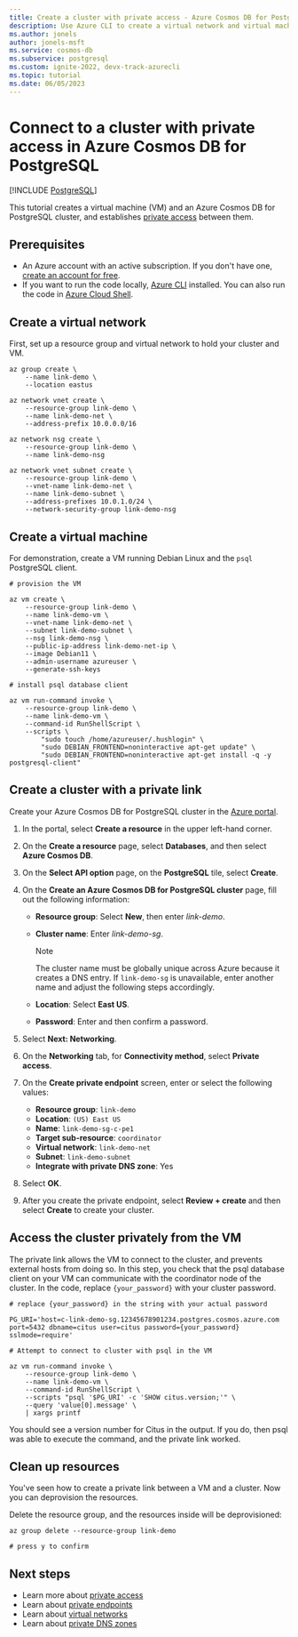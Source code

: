 ```yaml
---
title: Create a cluster with private access - Azure Cosmos DB for PostgreSQL
description: Use Azure CLI to create a virtual network and virtual machine, then connect the VM to a cluster private endpoint.
ms.author: jonels
author: jonels-msft
ms.service: cosmos-db
ms.subservice: postgresql
ms.custom: ignite-2022, devx-track-azurecli
ms.topic: tutorial
ms.date: 06/05/2023
---
```


# Connect to a cluster with private access in Azure Cosmos DB for PostgreSQL

[!INCLUDE [PostgreSQL](../includes/appliesto-postgresql.md)]

This tutorial creates a virtual machine (VM) and an Azure Cosmos DB for PostgreSQL cluster,
and establishes [private access](concepts-private-access.md) between
them.

## Prerequisites

- An Azure account with an active subscription. If you don't have one, [create an account for free](https://azure.microsoft.com/free).
- If you want to run the code locally, [Azure CLI](/cli/azure/install-azure-cli) installed. You can also run the code in [Azure Cloud Shell](../../cloud-shell/overview.md).

## Create a virtual network

First, set up a resource group and virtual network to hold your cluster and VM.

```azurecli
az group create \
	--name link-demo \
	--location eastus

az network vnet create \
	--resource-group link-demo \
	--name link-demo-net \
	--address-prefix 10.0.0.0/16

az network nsg create \
	--resource-group link-demo \
	--name link-demo-nsg

az network vnet subnet create \
	--resource-group link-demo \
	--vnet-name link-demo-net \
	--name link-demo-subnet \
	--address-prefixes 10.0.1.0/24 \
	--network-security-group link-demo-nsg
```

## Create a virtual machine

For demonstration, create a VM running Debian Linux and the `psql` PostgreSQL client.

```azurecli
# provision the VM

az vm create \
	--resource-group link-demo \
	--name link-demo-vm \
	--vnet-name link-demo-net \
	--subnet link-demo-subnet \
	--nsg link-demo-nsg \
	--public-ip-address link-demo-net-ip \
	--image Debian11 \
	--admin-username azureuser \
	--generate-ssh-keys

# install psql database client

az vm run-command invoke \
	--resource-group link-demo \
	--name link-demo-vm \
	--command-id RunShellScript \
	--scripts \
		"sudo touch /home/azureuser/.hushlogin" \
		"sudo DEBIAN_FRONTEND=noninteractive apt-get update" \
		"sudo DEBIAN_FRONTEND=noninteractive apt-get install -q -y postgresql-client"
```

## Create a cluster with a private link

Create your Azure Cosmos DB for PostgreSQL cluster in the [Azure portal](https://portal.azure.com).

1. In the portal, select **Create a resource** in the upper left-hand corner.
1. On the **Create a resource** page, select **Databases**, and then select **Azure Cosmos DB**.
1. On the **Select API option** page, on the **PostgreSQL** tile, select **Create**.
1. On the **Create an Azure Cosmos DB for PostgreSQL cluster** page, fill out the following information:

   - **Resource group**: Select **New**, then enter *link-demo*.
   - **Cluster name**: Enter *link-demo-sg*.

     > [!NOTE]
     > The cluster name must be globally unique across Azure because it
     > creates a DNS entry. If `link-demo-sg` is unavailable, enter another name and adjust the following steps accordingly.

   - **Location**: Select **East US**.
   - **Password**: Enter and then confirm a password.

1. Select **Next: Networking**.
1. On the **Networking** tab, for **Connectivity method**, select **Private access**.
1. On the **Create private endpoint** screen, enter or select the following values:

   - **Resource group**: `link-demo`
   - **Location**: `(US) East US`
   - **Name**: `link-demo-sg-c-pe1`
   - **Target sub-resource**: `coordinator`
   - **Virtual network**: `link-demo-net`
   - **Subnet**: `link-demo-subnet`
   - **Integrate with private DNS zone**: Yes

1. Select **OK**.
1. After you create the private endpoint, select **Review + create** and then select **Create** to create your cluster.

## Access the cluster privately from the VM

The private link allows the VM to connect to the cluster, and prevents external hosts from doing so. In this step, you check that the psql database client on your VM can communicate with the coordinator node of the cluster. In the code, replace `{your_password}` with your cluster password.

```azurecli
# replace {your_password} in the string with your actual password

PG_URI='host=c-link-demo-sg.12345678901234.postgres.cosmos.azure.com port=5432 dbname=citus user=citus password={your_password} sslmode=require'

# Attempt to connect to cluster with psql in the VM

az vm run-command invoke \
	--resource-group link-demo \
	--name link-demo-vm \
	--command-id RunShellScript \
	--scripts "psql '$PG_URI' -c 'SHOW citus.version;'" \
	--query 'value[0].message' \
	| xargs printf
```

You should see a version number for Citus in the output. If you do, then psql
was able to execute the command, and the private link worked.

## Clean up resources

You've seen how to create a private link between a VM and a
cluster. Now you can deprovision the resources.

Delete the resource group, and the resources inside will be deprovisioned:

```azurecli
az group delete --resource-group link-demo

# press y to confirm
```

## Next steps

* Learn more about [private access](concepts-private-access.md)
* Learn about [private
  endpoints](../../private-link/private-endpoint-overview.md)
* Learn about [virtual
  networks](../../virtual-network/concepts-and-best-practices.md)
* Learn about [private DNS zones](../../dns/private-dns-overview.md)
